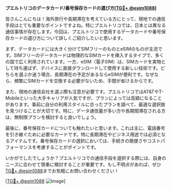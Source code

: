 **プエルトリコのデータカード/番号保存カードの選び方[[TG💪+ @esim1088](https://t.me/s/esim1088)]**

皆さんこんにちは！海外旅行や長期滞在を考えている方にとって、現地での通信手段はとても重要なポイントですよね。特にプエルトリコでは、日本とは異なる通信事情が存在します。今回は、プエルトリコで使用するデータカードや番号保存カードの選び方について詳しくご紹介したいと思います。

まず、データカードには大きく分けてSIMフリーのものとeSIMのものが主流です。SIMフリーのデータカードは物理的なSIMカードを挿入するタイプで、多くの国で広く利用されています。一方、eSIM（電子SIM）は、SIMカードを実物として持ち運ばず、デバイスに直接ダウンロードして使用する新しい技術です。どちらを選ぶか迷う場合、長期滞在の予定があるならeSIMが便利です。なぜなら、頻繁にSIMカードを交換する必要がないため、手間が省けるからです。

また、現地の通信会社を選ぶ際も注意が必要です。プエルトリコではAT&TやT-Mobileといった大手キャリアが人気ですが、プランによっては高額になることがあります。事前に自分の利用スタイルに合ったプランを調べて、最適な選択肢を見つけることが大切です。特に、データ通信量が多い方や長期間滞在される方は、無制限プランを検討すると良いでしょう。

最後に、番号保存カードについても触れたいと思います。これは主に、電話番号を引き継ぐために必要なカードです。特に長期滞在やビジネス用途では必須となるアイテムです。番号保存カードの選択においては、手続きの簡便さやコストパフォーマンスを考慮することがポイントです。

いかがでしたでしょうか？プエルトリコでの通信手段を選択する際には、自身のニーズに合わせて慎重に検討することが重要です。もし不明点があれば、ぜひ[TG💪+ @esim1088](https://t.me/s/esim1088)までお気軽にお問い合わせください！

[[TG💪+ @esim1088](https://t.me/s/esim1088) ![Image](https://i.postimg.cc/Y0z9fWf4/image.png)]